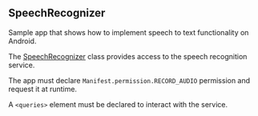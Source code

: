 ## SpeechRecognizer

Sample app that shows how to implement speech to text functionality on Android.

The [SpeechRecognizer](https://developer.android.com/reference/android/speech/SpeechRecognizer) class provides access to the speech recognition service. 

The app must declare ```Manifest.permission.RECORD_AUDIO``` permission and request it at runtime.

A ```<queries>``` element must be declared to interact with the service.
